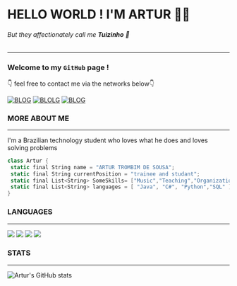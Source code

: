 # HELLO WORLD ! I'M ARTUR 🙋‍♂️
###### But they affectionately call me **Tuizinho** 🙂
---
### Welcome to my <code>GitHub</code> page !


👇 feel free to contact me via the networks below👇


[![BLOG](    https://img.shields.io/badge/Instagram-E4405F?style=for-the-badge&logo=instagram&logoColor=white)](https://www.instagram.com/artur_trombim?igsh=aXkzaHphMXJ4OXZm&utm_source=qr)  [![BLOLG](https://img.shields.io/badge/LinkedIn-0077B5?style=for-the-badge&logo=linkedin&logoColor=white)](https://www.linkedin.com/in/artur-trombim-324ba324b?utm_source=share&utm_campaign=share_via&utm_content=profile&utm_medium=ios_app) [![BLOG](https://img.shields.io/badge/Gmail-D14836?style=for-the-badge&logo=gmail&logoColor=white)](mailto:tuitrombim@gmail.com?)



### MORE ABOUT ME
---


I'm a Brazilian technology student who loves what he does and loves solving problems

 ~~~cs
class Artur {
  static final String name = "ARTUR TROMBIM DE SOUSA";
  static final String currentPosition = "trainee and studant";
  static final List<String> SomeSkills= ["Music","Teaching","Organization"];
  static final List<String> languages = [ "Java", "C#", "Python","SQL" ];
}
~~~



### LANGUAGES
---
![](https://img.shields.io/badge/C%23-239120?style=for-the-badge&logo=c-sharp&logoColor=white) ![](https://img.shields.io/badge/Java-ED8B00?style=for-the-badge&logo=openjdk&logoColor=white) ![](https://img.shields.io/badge/Python-3776AB?style=for-the-badge&logo=python&logoColor=white) ![](https://img.shields.io/badge/Microsoft_SQL_Server-CC2927?style=for-the-badge&logo=microsoft-sql-server&logoColor=white)



### STATS
---

![Artur's GitHub stats](https://github-readme-stats.vercel.app/api?username=tuizim&show_icons=true&theme=radical)
